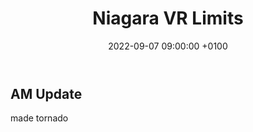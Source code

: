 ﻿---
layout: post 
title:  "Niagara VR Limits"
date:   2022-09-07 09:00:00 +0100 
categories: [unreal, atcq]
---

## AM Update

made tornado